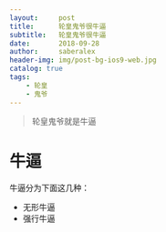 ```yaml
---
layout:     post
title:      轮皇鬼爷很牛逼
subtitle:   轮皇鬼爷很牛逼
date:       2018-09-28
author:     saberalex
header-img: img/post-bg-ios9-web.jpg
catalog: true
tags:
    - 轮皇
    - 鬼爷
---
```


>轮皇鬼爷就是牛逼

# 牛逼

牛逼分为下面这几种：

- 无形牛逼
- 强行牛逼
